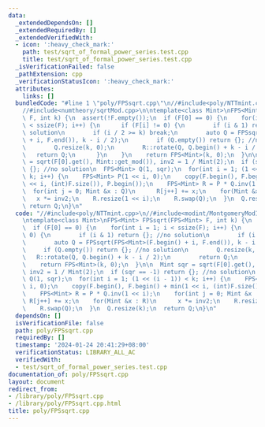 ```yaml
---
data:
  _extendedDependsOn: []
  _extendedRequiredBy: []
  _extendedVerifiedWith:
  - icon: ':heavy_check_mark:'
    path: test/sqrt_of_formal_power_series.test.cpp
    title: test/sqrt_of_formal_power_series.test.cpp
  _isVerificationFailed: false
  _pathExtension: cpp
  _verificationStatusIcon: ':heavy_check_mark:'
  attributes:
    links: []
  bundledCode: "#line 1 \"poly/FPSsqrt.cpp\"\n//#include<poly/NTTmint.cpp>\n//#include<modint/MontgomeryModInt.cpp>\n\
    //#include<numtheory/sqrtMod.cpp>\n\ntemplate<class Mint>\nFPS<Mint> FPSsqrt(FPS<Mint>\
    \ F, int k) {\n  assert(!F.empty());\n  if (F[0] == 0) {\n    for(int i = 1; i\
    \ < ssize(F); i++) {\n      if (F[i] != 0) {\n        if (i & 1) return {}; //no\
    \ solution\n        if (i / 2 >= k) break;\n        auto Q = FPSsqrt(FPS<Mint>(F.begin()\
    \ + i, F.end()), k - i / 2);\n        if (Q.empty()) return {}; //no solution\n\
    \        Q.resize(k, 0);\n        R::rotate(Q, Q.begin() + k - i / 2);\n     \
    \   return Q;\n      }\n    }\n    return FPS<Mint>(k, 0);\n  }\n\n  Mint sqr\
    \ = sqrt(F[0].get(), Mint::get_mod()), inv2 = 1 / Mint(2);\n  if (sqr == -1) return\
    \ {}; //no solution\n  FPS<Mint> Q(1, sqr);\n  for(int i = 1; (1 << (i - 1)) <\
    \ k; i++) {\n    FPS<Mint> P(1 << i, 0);\n    copy(F.begin(), F.begin() + min(1\
    \ << i, (int)F.size()), P.begin());\n    FPS<Mint> R = P * Q.inv(1 << i);\n  \
    \  for(int j = 0; Mint &x : Q)\n      R[j++] += x;\n    for(Mint &x : R)\n   \
    \   x *= inv2;\n    R.resize(1 << i);\n    R.swap(Q);\n  }\n  Q.resize(k);\n \
    \ return Q;\n}\n"
  code: "//#include<poly/NTTmint.cpp>\n//#include<modint/MontgomeryModInt.cpp>\n//#include<numtheory/sqrtMod.cpp>\n\
    \ntemplate<class Mint>\nFPS<Mint> FPSsqrt(FPS<Mint> F, int k) {\n  assert(!F.empty());\n\
    \  if (F[0] == 0) {\n    for(int i = 1; i < ssize(F); i++) {\n      if (F[i] !=\
    \ 0) {\n        if (i & 1) return {}; //no solution\n        if (i / 2 >= k) break;\n\
    \        auto Q = FPSsqrt(FPS<Mint>(F.begin() + i, F.end()), k - i / 2);\n   \
    \     if (Q.empty()) return {}; //no solution\n        Q.resize(k, 0);\n     \
    \   R::rotate(Q, Q.begin() + k - i / 2);\n        return Q;\n      }\n    }\n\
    \    return FPS<Mint>(k, 0);\n  }\n\n  Mint sqr = sqrt(F[0].get(), Mint::get_mod()),\
    \ inv2 = 1 / Mint(2);\n  if (sqr == -1) return {}; //no solution\n  FPS<Mint>\
    \ Q(1, sqr);\n  for(int i = 1; (1 << (i - 1)) < k; i++) {\n    FPS<Mint> P(1 <<\
    \ i, 0);\n    copy(F.begin(), F.begin() + min(1 << i, (int)F.size()), P.begin());\n\
    \    FPS<Mint> R = P * Q.inv(1 << i);\n    for(int j = 0; Mint &x : Q)\n     \
    \ R[j++] += x;\n    for(Mint &x : R)\n      x *= inv2;\n    R.resize(1 << i);\n\
    \    R.swap(Q);\n  }\n  Q.resize(k);\n  return Q;\n}\n"
  dependsOn: []
  isVerificationFile: false
  path: poly/FPSsqrt.cpp
  requiredBy: []
  timestamp: '2024-01-24 20:41:29+08:00'
  verificationStatus: LIBRARY_ALL_AC
  verifiedWith:
  - test/sqrt_of_formal_power_series.test.cpp
documentation_of: poly/FPSsqrt.cpp
layout: document
redirect_from:
- /library/poly/FPSsqrt.cpp
- /library/poly/FPSsqrt.cpp.html
title: poly/FPSsqrt.cpp
---
```

